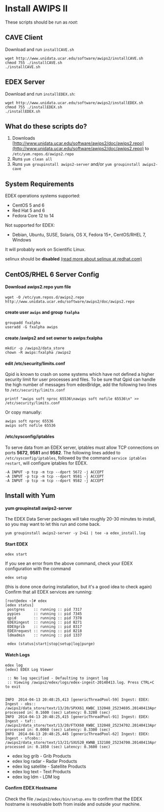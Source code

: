 # Install AWIPS II

These scripts should be run as *root*:

## CAVE Client

Download and run `installCAVE.sh`

    wget http://www.unidata.ucar.edu/software/awips2/installCAVE.sh
    chmod 755 ./installCAVE.sh
    ./installCAVE.sh

## EDEX Server

Download and run `installEDEX.sh`:

    wget http://www.unidata.ucar.edu/software/awips2/installEDEX.sh
    chmod 755 ./installEDEX.sh
    ./installEDEX.sh

## What do these scripts do?

1. Downloads [http://www.unidata.ucar.edu/software/awips2/doc/awips2.repo](http://www.unidata.ucar.edu/software/awips2/doc/awips2.repo) to `/etc/yum.repos.d/awips2.repo`
2. Runs `yum clean all`
3. Runs `yum groupinstall awips2-server` and/or `yum groupinstall awips2-cave`

## System Requirements

EDEX operations systems supported:

* CentOS 5 and 6
* Red Hat 5 and 6
* Fedora Core 12 to 14 
 
Not supported for EDEX:
 
* Debian, Ubuntu, SUSE, Solaris, OS X, Fedora 15+, CentOS/RHEL 7, Windows
   
It will probably work on Scientific Linux. 
 
selinux should be **disabled** [(read more about selinux at redhat.com)](https://access.redhat.com/documentation/en-US/Red_Hat_Enterprise_Linux/6/html/Security-Enhanced_Linux/sect-Security-Enhanced_Linux-Enabling_and_Disabling_SELinux-Disabling_SELinux.html)

## CentOS/RHEL 6 Server Config

#### Download awips2.repo yum file

    wget -O /etc/yum.repos.d/awips2.repo http://www.unidata.ucar.edu/software/awips2/doc/awips2.repo

####  create user `awips` and group `fxalpha` 
        
    groupadd fxalpha
    useradd -G fxalpha awips
        
#### create /awips2 and set owner to awips:fxalpha

    mkdir -p /awips2/data_store 
    chown -R awips:fxalpha /awips2

#### edit /etc/security/limits.conf
 
Qpid is known to crash on some systems which have not defined a higher security limit for user processes and files. To be sure that Qpid can handle the high number of messages from edexBridge, add the following two lines to `/etc/security/limits.conf`
    
	printf "awips soft nproc 65536\nawips soft nofile 65536\n" >> /etc/security/limits.conf

Or copy manually:

    awips soft nproc 65536
    awips soft nofile 65536
   
#### /etc/sysconfig/iptables

To serve data from an EDEX server, iptables must allow TCP connections on ports **5672**, **9581** and **9582**. The following lines added to `/etc/sysconfig/iptables`, followed by the command `service iptables restart`, will configure iptables for EDEX.
    
    -A INPUT -p tcp -m tcp --dport 5672 -j ACCEPT
    -A INPUT -p tcp -m tcp --dport 9581 -j ACCEPT
    -A INPUT -p tcp -m tcp --dport 9582 -j ACCEPT

## Install with Yum

#### yum groupinstall awips2-server

The EDEX Data Server packages will take roughly 20-30 minutes to install, so you may want to let this run and come back.

    yum groupinstall awips2-server -y 2>&1 | tee -a edex_install.log

#### Start EDEX

    edex start

If you see an error from the above command, check your EDEX configuration with the command

    edex setup

(this is done once during installation, but it's a good idea to check again)
Confirm that all EDEX services are running:

    [root@edex ~]# edex
    [edex status]
     postgres    :: running :: pid 7317
     pypies      :: running :: pid 7345
     qpid        :: running :: pid 7378
     EDEXingest  :: running :: pid 8271
     EDEXgrib    :: running :: pid 8317
     EDEXrequest :: running :: pid 8218
     ldmadmin    :: running :: pid 1337 
    
     edex (status|start|stop|setup|log|purge)


#### Watch Logs

    edex log
    [edex] EDEX Log Viewer

     :: No log specified - Defaulting to ingest log
     :: Viewing /awips2/edex/logs/edex-ingest-20140413.log. Press CTRL+C to exit
    
    
    INFO  2014-04-13 20:48:25,413 [genericThreadPool-59] Ingest: EDEX: Ingest - obs:: /awips2/data_store/text/13/20/SPXX61_KWBC_132048_25234695.20140413Apr processed in: 0.1600 (sec) Latency: 0.3280 (sec)
    INFO  2014-04-13 20:48:25,415 [genericThreadPool-91] Ingest: EDEX: Ingest - taf:: /awips2/data_store/text/13/20/FTXX60_KWBC_132048_25234702.20140413Apr processed in: 0.0060 (sec) Latency: 0.3300 (sec)
    INFO  2014-04-13 20:48:25,445 [genericThreadPool-62] Ingest: EDEX: Ingest - sfcobs:: /awips2/data_store/text/13/21/SXUS20_KWNB_132100_25234700.20140413Apr processed in: 0.1850 (sec) Latency: 0.3600 (sec)
    
* edex log grib - Grib Products
* edex log radar - Radar Products
* edex log satellite - Satellite Products
* edex log text - Text Products
* edex log ldm - LDM log

#### Confirm EDEX Hostname

Check the file `/awips2/edex/bin/setup.env` to confirm that the EDEX hostname is resolvable both from inside and outside your machine.
